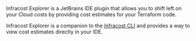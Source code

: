 
<div id="install"></div>

<script src="https://plugins.jetbrains.com/assets/scripts/mp-widget.js"></script>
<script>
  // Please, replace #yourelement with a real element id on your webpage
  MarketplaceWidget.setupMarketplaceWidget('install', 24761, "#install");
</script>

<!-- Plugin description -->
Infracost Explorer is a JetBrains IDE plugin that allows you to shift left on your Cloud costs by providing cost estimates for your Terraform code.

Infracost Explorer is a companion to the [Infracost CLI](https://www.infracost.io/docs/integrations/ci-cd) and provides a way to view cost estimates directly in your IDE.
<!-- Plugin description end -->